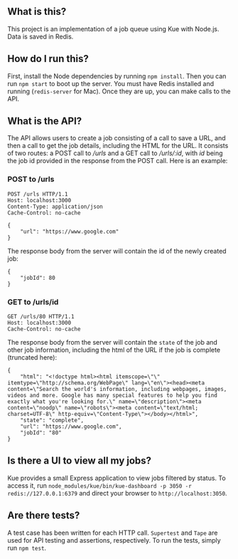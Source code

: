 ## What is this?

This project is an implementation of a job queue using Kue with Node.js. Data is saved in Redis. 

## How do I run this?

First, install the Node dependencies by running `npm install`. Then you can run `npm start` to boot up the server. You must have Redis installed and running (`redis-server` for Mac). Once they are up, you can make calls to the API.

## What is the API?

The API allows users to create a job consisting of a call to save a URL, and then a call to get the job details, including the HTML for the URL. It consists of two routes: a POST call to */urls* and a GET call to */urls/:id*, with *id* being the job id provided in the response from the POST call. Here is an example:

### POST to /urls
    POST /urls HTTP/1.1  
    Host: localhost:3000  
    Content-Type: application/json  
    Cache-Control: no-cache  

    {  
        "url": "https://www.google.com"  
    }  

The response body from the server will contain the id of the newly created job:  

    {
        "jobId": 80
    }  

### GET to /urls/id

    GET /urls/80 HTTP/1.1
    Host: localhost:3000
    Cache-Control: no-cache

The response body from the server will contain the `state` of the job and other job information, including the html of the URL if the job is complete (truncated here):  

    {
        "html": "<!doctype html><html itemscope=\"\" itemtype=\"http://schema.org/WebPage\" lang=\"en\"><head><meta content=\"Search the world's information, including webpages, images, videos and more. Google has many special features to help you find exactly what you're looking for.\" name=\"description\"><meta content=\"noodp\" name=\"robots\"><meta content=\"text/html; charset=UTF-8\" http-equiv=\"Content-Type\"></body></html>",
        "state": "complete",
        "url": "https://www.google.com",
        "jobId": "80"
    }

## Is there a UI to view all my jobs?
Kue provides a small Express application to view jobs filtered by status. To access it, run `node_modules/kue/bin/kue-dashboard -p 3050 -r redis://127.0.0.1:6379` and direct your browser to `http://localhost:3050`.
## Are there tests?

A test case has been written for each HTTP call. `Supertest` and `Tape` are used for API testing and assertions, respectively. To run the tests, simply run `npm test`. 
